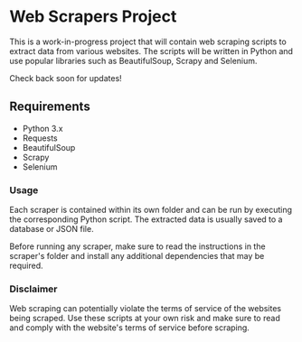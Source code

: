 # Web Scrapers Project
This is a work-in-progress project that will contain web scraping scripts to extract data from various websites. The scripts will be written in Python and use popular libraries such as BeautifulSoup, Scrapy and Selenium.

Check back soon for updates!

## Requirements
- Python 3.x
- Requests
- BeautifulSoup
- Scrapy
- Selenium 

### Usage
Each scraper is contained within its own folder and can be run by executing the corresponding Python script. The extracted data is usually saved to a database or JSON file.

Before running any scraper, make sure to read the instructions in the scraper's folder and install any additional dependencies that may be required.

### Disclaimer
Web scraping can potentially violate the terms of service of the websites being scraped. Use these scripts at your own risk and make sure to read and comply with the website's terms of service before scraping.
